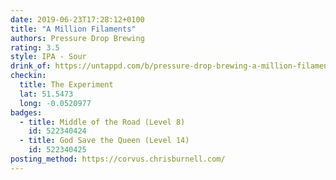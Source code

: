 ```yaml
---
date: 2019-06-23T17:28:12+0100
title: "A Million Filaments"
authors: Pressure Drop Brewing
rating: 3.5
style: IPA - Sour
drink_of: https://untappd.com/b/pressure-drop-brewing-a-million-filaments/3256678
checkin:
  title: The Experiment
  lat: 51.5473
  long: -0.0520977
badges:
  - title: Middle of the Road (Level 8)
    id: 522340424
  - title: God Save the Queen (Level 14)
    id: 522340425
posting_method: https://corvus.chrisburnell.com/
---
```

